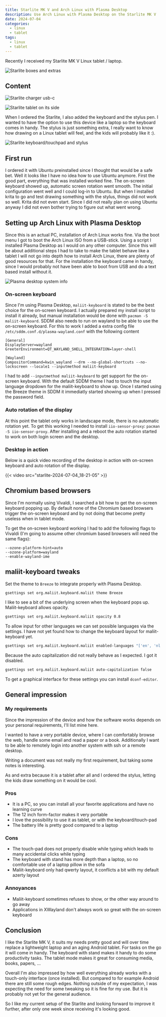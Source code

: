 ```yaml
---
title: Starlite MK V and Arch Linux with Plasma Desktop
description: Use Arch Linux with Plasma Desktop on the Starlite MK V
date: 2024-07-04
categories:
  - linux
  - tablet
tags:
  - linux
  - tablet
---
```


Recently I received my Starlite MK V Linux tablet / laptop.

<!--more-->

![Starlite boxes and extras](IMG_20240627_122724_672.jpg)

## Content

![Starlite charger usb-c](IMG_20240630_182729_588.jpg)

![Starlite tablet on its side](IMG_20240630_182857_909.jpg)

When I ordered the Starlite, I also added the keyboard and the stylus pen. I wanted to have the option to use this device like a laptop so the keyboard comes in handy. The stylus is just something extra, I really want to know how drawing on a Linux tablet will feel, and the kids will probably like it :).

![Starlite keyboard/touchpad and stylus](IMG_20240630_182944_108.jpg)

## First run

I ordered it with Ubuntu preinstalled since I thought that would be a safe bet. Well it looks like I have no idea how to use Ubuntu anymore. First the good part, everything that was installed worked fine. The on-screen keyboard showed up, automatic screen rotation went smooth. The initial configuration went well and I could log-in to Ubuntu. But when I installed krita to go and test drawing something with the stylus, things did not work so well. Krita did not even start. Since I did not really plan on using Ubuntu anyway I did not even bother trying to figure out what went wrong.

## Setting up Arch Linux with Plasma Desktop

Since this is an actual PC, installation of Arch Linux works fine. Via the boot menu I got to boot the Arch Linux ISO from a USB-stick. Using a script I installed Plasma Desktop as I would on any other computer. Since this will be about additional steps I had to take to make the tablet behave like a tablet I will not go into depth how to install Arch Linux, there are plenty of good resources for that. For the installation the keyboard came in handy, since I would probably not have been able to boot from USB and do a text based install without it.

![Plasma desktop system info](Screenshot_20240630_135725.png)

### On-screen keyboard

Since I'm using Plasma Desktop, `maliit-keyboard` is stated to be the best choice for the on-screen keyboard. I actually prepared my install script to install it already, but manual installation would be done with `pacman -S maliit-keyboard`. SDDM also needs to run on wayland to be able to use the on-screen keyboard. For this to work I added a extra config file `/etc/sddm.conf.d/plasma-wayland.conf` with the following content

```
[General]  
DisplayServer=wayland  
GreeterEnvironment=QT_WAYLAND_SHELL_INTEGRATION=layer-shell  
  
[Wayland]  
CompositorCommand=kwin_wayland --drm --no-global-shortcuts --no-lockscreen --locale1 --inputmethod maliit-keyboard
```

I had to add `--inputmethod maliit-keyboard` to get support for the on-screen keyboard.
With the default SDDM theme I had to touch the input language dropdown for the maliit-keyboard to show up. Once I started using the Breeze theme in SDDM it immediatly started showing up when I pressed the password field.

### Auto rotation of the display

At this point the tablet only works in landscape mode, there is no automatic rotation yet. To get this working I needed to install `iio-sensor-proxy`: `pacman -S iio-sensor-proxy`. After installing and a reboot the auto rotation started to work on both login screen and the desktop.

### Desktop in action

Below is a quick video recording of the desktop in action with on-screen keyboard and auto rotation of the display.

{{< video src="starlite-2024-07-04_18-21-05" >}}

## Chromium based browsers

Since I'm normally using Vivaldi, I searched a bit how to get the on-screen keyboard popping up. By default none of the Chromium based browsers trigger the on-screen keyboard and by not doing that become pretty useless when in tablet mode.

To get the on-screen keyboard working I had to add the following flags to Vivaldi (I'm going to assume other chromium based browsers will need the same flags):

```
--ozone-platform-hint=auto
--ozone-platform=wayland
--enable-wayland-ime
```

## maliit-keyboard tweaks

Set the theme to `Breeze` to integrate properly with Plasma Desktop.

```sh
gsettings set org.maliit.keyboard.maliit theme Breeze
```

I like to see a bit of the underlying screen when the keyboard pops up. Maliit-keyboard allows opacity.

```sh
gsettings set org.maliit.keyboard.maliit opacity 0.8
```

To allow input for other languages we can set possible languages via the settings. I have not yet found how to change the keyboard layout for maliit-keyboard yet.

```sh
gsettings set org.maliit.keyboard.maliit enabled-languages "['en', 'nl']"
```

Because the auto capitalization did not really behave as I expected. I got it disabled.

```sh
gsettings set org.maliit.keyboard.maliit auto-capitalization false
```

To get a graphical interface for these settings you can install `dconf-editor`.

## General impression

### My requirements

Since the impression of the device and how the software works depends on your personal requirements, I'll list mine here.

I wanted to have a very portable device, where I can comfortably browse the web, handle some email and read a paper or a book. Additionally I want to be able to remotely login into another system with ssh or a remote desktop.

Writing a document was not really my first requirement, but taking some notes is interesting.

As and extra because it is a tablet after all and I ordered the stylus, letting the kids draw something on it would be cool.

### Pros

- It is a PC, so you can install all your favorite applications and have no learning curve
- The 12 inch form-factor makes it very portable
- I love the possibility to use it as tablet, or with the keyboard/touch-pad
- The battery life is pretty good compared to a laptop

### Cons

- The touch-pad does not properly disable while typing which leads to many accidental clicks while typing
- The keyboard with stand has more depth than a laptop, so no comfortable use of a laptop pillow in the sofa
- Maliit-keyboard only had qwerty layout, it conflicts a bit with my default azerty layout

### Annoyances

- Maliit-keyboard sometimes refuses to show, or the other way around to go away
- Applications in XWayland don't always work so great with the on-screen keyboard

## Conclusion

I like the Starlite MK V, it suits my needs pretty good and will over time replace a lightweight laptop and an aging Android tablet. For tasks on the go it will come in handy. The keyboard with stand makes it handy to do some productivity tasks. The tablet mode makes it great for consuming media, books, papers, ...

Overall I'm also impressed by how well everything already works with a touch-only interface (once installed). But compared to for example Android there are still some rough edges. Nothing outside of my expectation, I was expecting the need for some tweaking so it is fine for my use. But it is probably not yet for the general audience.

So I like my current setup of the Starlite and looking forward to improve it further, after only one week since receiving it's looking good.
